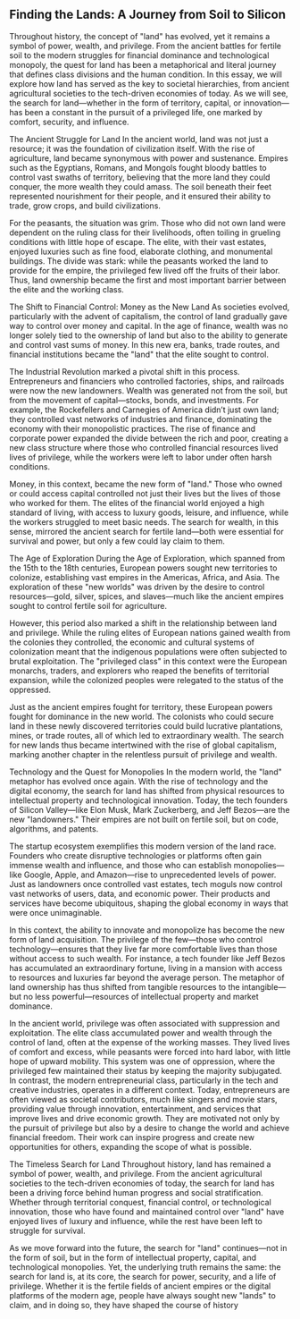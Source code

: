 ## Finding the Lands: A Journey from Soil to Silicon

Throughout history, the concept of "land" has evolved, yet it remains a symbol of power, wealth, and privilege. From the ancient battles for fertile soil to the modern struggles for financial dominance and technological monopoly, the quest for land has been a metaphorical and literal journey that defines class divisions and the human condition. In this essay, we will explore how land has served as the key to societal hierarchies, from ancient agricultural societies to the tech-driven economies of today. As we will see, the search for land—whether in the form of territory, capital, or innovation—has been a constant in the pursuit of a privileged life, one marked by comfort, security, and influence.

The Ancient Struggle for Land
In the ancient world, land was not just a resource; it was the foundation of civilization itself. With the rise of agriculture, land became synonymous with power and sustenance. Empires such as the Egyptians, Romans, and Mongols fought bloody battles to control vast swaths of territory, believing that the more land they could conquer, the more wealth they could amass. The soil beneath their feet represented nourishment for their people, and it ensured their ability to trade, grow crops, and build civilizations.

For the peasants, the situation was grim. Those who did not own land were dependent on the ruling class for their livelihoods, often toiling in grueling conditions with little hope of escape. The elite, with their vast estates, enjoyed luxuries such as fine food, elaborate clothing, and monumental buildings. The divide was stark: while the peasants worked the land to provide for the empire, the privileged few lived off the fruits of their labor. Thus, land ownership became the first and most important barrier between the elite and the working class.

The Shift to Financial Control: Money as the New Land
As societies evolved, particularly with the advent of capitalism, the control of land gradually gave way to control over money and capital. In the age of finance, wealth was no longer solely tied to the ownership of land but also to the ability to generate and control vast sums of money. In this new era, banks, trade routes, and financial institutions became the "land" that the elite sought to control.

The Industrial Revolution marked a pivotal shift in this process. Entrepreneurs and financiers who controlled factories, ships, and railroads were now the new landowners. Wealth was generated not from the soil, but from the movement of capital—stocks, bonds, and investments. For example, the Rockefellers and Carnegies of America didn’t just own land; they controlled vast networks of industries and finance, dominating the economy with their monopolistic practices. The rise of finance and corporate power expanded the divide between the rich and poor, creating a new class structure where those who controlled financial resources lived lives of privilege, while the workers were left to labor under often harsh conditions.

Money, in this context, became the new form of "land." Those who owned or could access capital controlled not just their lives but the lives of those who worked for them. The elites of the financial world enjoyed a high standard of living, with access to luxury goods, leisure, and influence, while the workers struggled to meet basic needs. The search for wealth, in this sense, mirrored the ancient search for fertile land—both were essential for survival and power, but only a few could lay claim to them.

The Age of Exploration
During the Age of Exploration, which spanned from the 15th to the 18th centuries, European powers sought new territories to colonize, establishing vast empires in the Americas, Africa, and Asia. The exploration of these "new worlds" was driven by the desire to control resources—gold, silver, spices, and slaves—much like the ancient empires sought to control fertile soil for agriculture.

However, this period also marked a shift in the relationship between land and privilege. While the ruling elites of European nations gained wealth from the colonies they controlled, the economic and cultural systems of colonization meant that the indigenous populations were often subjected to brutal exploitation. The "privileged class" in this context were the European monarchs, traders, and explorers who reaped the benefits of territorial expansion, while the colonized peoples were relegated to the status of the oppressed.

Just as the ancient empires fought for territory, these European powers fought for dominance in the new world. The colonists who could secure land in these newly discovered territories could build lucrative plantations, mines, or trade routes, all of which led to extraordinary wealth. The search for new lands thus became intertwined with the rise of global capitalism, marking another chapter in the relentless pursuit of privilege and wealth.

Technology and the Quest for Monopolies
In the modern world, the "land" metaphor has evolved once again. With the rise of technology and the digital economy, the search for land has shifted from physical resources to intellectual property and technological innovation. Today, the tech founders of Silicon Valley—like Elon Musk, Mark Zuckerberg, and Jeff Bezos—are the new "landowners." Their empires are not built on fertile soil, but on code, algorithms, and patents.

The startup ecosystem exemplifies this modern version of the land race. Founders who create disruptive technologies or platforms often gain immense wealth and influence, and those who can establish monopolies—like Google, Apple, and Amazon—rise to unprecedented levels of power. Just as landowners once controlled vast estates, tech moguls now control vast networks of users, data, and economic power. Their products and services have become ubiquitous, shaping the global economy in ways that were once unimaginable.

In this context, the ability to innovate and monopolize has become the new form of land acquisition. The privilege of the few—those who control technology—ensures that they live far more comfortable lives than those without access to such wealth. For instance, a tech founder like Jeff Bezos has accumulated an extraordinary fortune, living in a mansion with access to resources and luxuries far beyond the average person. The metaphor of land ownership has thus shifted from tangible resources to the intangible—but no less powerful—resources of intellectual property and market dominance.

In the ancient world, privilege was often associated with suppression and exploitation. The elite class accumulated power and wealth through the control of land, often at the expense of the working masses. They lived lives of comfort and excess, while peasants were forced into hard labor, with little hope of upward mobility. This system was one of oppression, where the privileged few maintained their status by keeping the majority subjugated. In contrast, the modern entrepreneurial class, particularly in the tech and creative industries, operates in a different context. Today, entrepreneurs are often viewed as societal contributors, much like singers and movie stars, providing value through innovation, entertainment, and services that improve lives and drive economic growth. They are motivated not only by the pursuit of privilege but also by a desire to change the world and achieve financial freedom. Their work can inspire progress and create new opportunities for others, expanding the scope of what is possible.

The Timeless Search for Land
Throughout history, land has remained a symbol of power, wealth, and privilege. From the ancient agricultural societies to the tech-driven economies of today, the search for land has been a driving force behind human progress and social stratification. Whether through territorial conquest, financial control, or technological innovation, those who have found and maintained control over "land" have enjoyed lives of luxury and influence, while the rest have been left to struggle for survival.

As we move forward into the future, the search for "land" continues—not in the form of soil, but in the form of intellectual property, capital, and technological monopolies. Yet, the underlying truth remains the same: the search for land is, at its core, the search for power, security, and a life of privilege. Whether it is the fertile fields of ancient empires or the digital platforms of the modern age, people have always sought new "lands" to claim, and in doing so, they have shaped the course of history